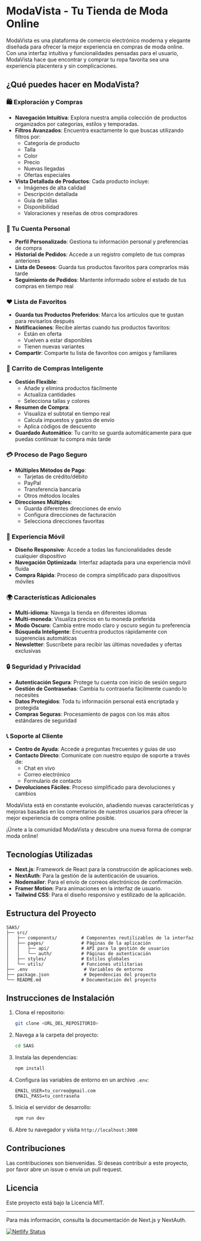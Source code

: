 # ModaVista - Tu Tienda de Moda Online

ModaVista es una plataforma de comercio electrónico moderna y elegante diseñada para ofrecer la mejor experiencia en compras de moda online. Con una interfaz intuitiva y funcionalidades pensadas para el usuario, ModaVista hace que encontrar y comprar tu ropa favorita sea una experiencia placentera y sin complicaciones.

## ¿Qué puedes hacer en ModaVista?

### 🛍️ Exploración y Compras

- **Navegación Intuitiva**: Explora nuestra amplia colección de productos organizados por categorías, estilos y temporadas.
- **Filtros Avanzados**: Encuentra exactamente lo que buscas utilizando filtros por:
  - Categoría de producto
  - Talla
  - Color
  - Precio
  - Nuevas llegadas
  - Ofertas especiales
- **Vista Detallada de Productos**: Cada producto incluye:
  - Imágenes de alta calidad
  - Descripción detallada
  - Guía de tallas
  - Disponibilidad
  - Valoraciones y reseñas de otros compradores

### 👤 Tu Cuenta Personal

- **Perfil Personalizado**: Gestiona tu información personal y preferencias de compra
- **Historial de Pedidos**: Accede a un registro completo de tus compras anteriores
- **Lista de Deseos**: Guarda tus productos favoritos para comprarlos más tarde
- **Seguimiento de Pedidos**: Mantente informado sobre el estado de tus compras en tiempo real

### ❤️ Lista de Favoritos

- **Guarda tus Productos Preferidos**: Marca los artículos que te gustan para revisarlos después
- **Notificaciones**: Recibe alertas cuando tus productos favoritos:
  - Están en oferta
  - Vuelven a estar disponibles
  - Tienen nuevas variantes
- **Compartir**: Comparte tu lista de favoritos con amigos y familiares

### 🛒 Carrito de Compras Inteligente

- **Gestión Flexible**: 
  - Añade y elimina productos fácilmente
  - Actualiza cantidades
  - Selecciona tallas y colores
- **Resumen de Compra**: 
  - Visualiza el subtotal en tiempo real
  - Calcula impuestos y gastos de envío
  - Aplica códigos de descuento
- **Guardado Automático**: Tu carrito se guarda automáticamente para que puedas continuar tu compra más tarde

### 💳 Proceso de Pago Seguro

- **Múltiples Métodos de Pago**:
  - Tarjetas de crédito/débito
  - PayPal
  - Transferencia bancaria
  - Otros métodos locales
- **Direcciones Múltiples**: 
  - Guarda diferentes direcciones de envío
  - Configura direcciones de facturación
  - Selecciona direcciones favoritas

### 📱 Experiencia Móvil

- **Diseño Responsivo**: Accede a todas las funcionalidades desde cualquier dispositivo
- **Navegación Optimizada**: Interfaz adaptada para una experiencia móvil fluida
- **Compra Rápida**: Proceso de compra simplificado para dispositivos móviles

### 🌍 Características Adicionales

- **Multi-idioma**: Navega la tienda en diferentes idiomas
- **Multi-moneda**: Visualiza precios en tu moneda preferida
- **Modo Oscuro**: Cambia entre modo claro y oscuro según tu preferencia
- **Búsqueda Inteligente**: Encuentra productos rápidamente con sugerencias automáticas
- **Newsletter**: Suscríbete para recibir las últimas novedades y ofertas exclusivas

### 🔒 Seguridad y Privacidad

- **Autenticación Segura**: Protege tu cuenta con inicio de sesión seguro
- **Gestión de Contraseñas**: Cambia tu contraseña fácilmente cuando lo necesites
- **Datos Protegidos**: Toda tu información personal está encriptada y protegida
- **Compras Seguras**: Procesamiento de pagos con los más altos estándares de seguridad

### 📞 Soporte al Cliente

- **Centro de Ayuda**: Accede a preguntas frecuentes y guías de uso
- **Contacto Directo**: Comunícate con nuestro equipo de soporte a través de:
  - Chat en vivo
  - Correo electrónico
  - Formulario de contacto
- **Devoluciones Fáciles**: Proceso simplificado para devoluciones y cambios

ModaVista está en constante evolución, añadiendo nuevas características y mejoras basadas en los comentarios de nuestros usuarios para ofrecer la mejor experiencia de compra online posible.

¡Únete a la comunidad ModaVista y descubre una nueva forma de comprar moda online!

## Tecnologías Utilizadas

- **Next.js**: Framework de React para la construcción de aplicaciones web.
- **NextAuth**: Para la gestión de la autenticación de usuarios.
- **Nodemailer**: Para el envío de correos electrónicos de confirmación.
- **Framer Motion**: Para animaciones en la interfaz de usuario.
- **Tailwind CSS**: Para el diseño responsivo y estilizado de la aplicación.

## Estructura del Proyecto

```
SAAS/
├── src/
│   ├── components/         # Componentes reutilizables de la interfaz
│   ├── pages/              # Páginas de la aplicación
│   │   ├── api/            # API para la gestión de usuarios
│   │   └── auth/           # Páginas de autenticación
│   ├── styles/             # Estilos globales
│   └── utils/              # Funciones utilitarias
├── .env                     # Variables de entorno
├── package.json             # Dependencias del proyecto
└── README.md               # Documentación del proyecto
```

## Instrucciones de Instalación

1. Clona el repositorio:
   ```bash
   git clone <URL_DEL_REPOSITORIO>
   ```
2. Navega a la carpeta del proyecto:
   ```bash
   cd SAAS
   ```
3. Instala las dependencias:
   ```bash
   npm install
   ```
4. Configura las variables de entorno en un archivo `.env`:
   ```
   EMAIL_USER=tu_correo@gmail.com
   EMAIL_PASS=tu_contraseña
   ```
5. Inicia el servidor de desarrollo:
   ```bash
   npm run dev
   ```
6. Abre tu navegador y visita `http://localhost:3000`

## Contribuciones

Las contribuciones son bienvenidas. Si deseas contribuir a este proyecto, por favor abre un issue o envía un pull request.

## Licencia

Este proyecto está bajo la Licencia MIT. 

---

Para más información, consulta la documentación de Next.js y NextAuth.

[![Netlify Status](https://api.netlify.com/api/v1/badges/1e4ff948-d932-4b15-b40f-790701f338f5/deploy-status)](https://app.netlify.com/sites/modsvista/deploys)
